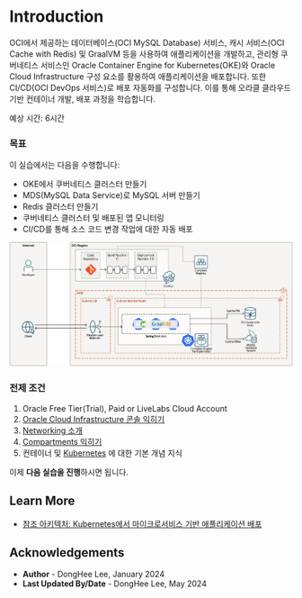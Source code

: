 # Introduction

OCI에서 제공하는 데이터베이스(OCI MySQL Database) 서비스, 캐시 서비스(OCI Cache with Redis) 및 GraalVM 등을 사용하여 애플리케이션을 개발하고, 관리형 쿠버네티스 서비스인 Oracle Container Engine for Kubernetes(OKE)와 Oracle Cloud Infrastructure 구성 요소를 활용하여 애플리케이션을 배포합니다. 또한 CI/CD(OCI DevOps 서비스)로 배포 자동화를 구성합니다. 이를 통해 오라클 클라우드기반 컨테이너 개발, 배포 과정을 학습합니다. 

예상 시간: 6시간

### 목표

이 실습에서는 다음을 수행합니다:

* OKE에서 쿠버네티스 클러스터 만들기
* MDS(MySQL Data Service)로 MySQL 서버 만들기
* Redis 클러스터 만들기
* 쿠버네티스 클러스터 및 배포된 앱 모니터링
* CI/CD를 통해 소스 코드 변경 작업에 대한 자동 배포

![Architecture](images/query-caching.png)

### 전제 조건

1. Oracle Free Tier(Trial), Paid or LiveLabs Cloud Account
2. [Oracle Cloud Infrastructure 콘솔 익히기](https://docs.us-phoenix-1.oraclecloud.com/Content/GSG/Concepts/console.htm)
3. [Networking 소개](https://docs.us-phoenix-1.oraclecloud.com/Content/Network/Concepts/overview.htm)
4. [Compartments 익히기](https://docs.us-phoenix-1.oraclecloud.com/Content/GSG/Concepts/concepts.htm)
5. 컨테이너 및 [Kubernetes](https://kubernetes.io/) 에 대한 기본 개념 지식

이제 **다음 실습을 진행**하시면 됩니다.


## Learn More

* [참조 아키텍처: Kubernetes에서 마이크로서비스 기반 애플리케이션 배포](https://docs.oracle.com/en/solutions/cloud-native-ecommerce/index.html#GUID-CB180453-1F32-4465-8F27-EA7300ECF771)


## Acknowledgements

* **Author** - DongHee Lee, January 2024
* **Last Updated By/Date** - DongHee Lee, May 2024
